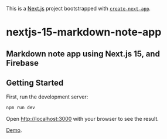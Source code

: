 This is a [Next.js](https://nextjs.org) project bootstrapped with [`create-next-app`](https://nextjs.org/docs/app/api-reference/cli/create-next-app).

# nextjs-15-markdown-note-app
## Markdown note app using Next.js 15, and Firebase
## Getting Started

First, run the development server:

```bash
npm run dev
```

Open [http://localhost:3000](http://localhost:3000) with your browser to see the result.

[Demo](https://mikmbmdnotesapp.netlify.app/).